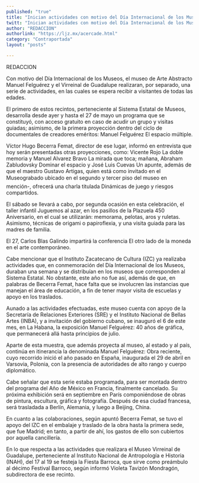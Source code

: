 ```yaml
---
published: "true"
title: "Inician actividades con motivo del Día Internacional de los Museos"
twitt: "Inician actividades con motivo del Día Internacional de los Museos"
author: "REDACCION"
authorlink: "https://ljz.mx/acercade.html"
category: "Contraportada"
layout: "posts"

---
```



  REDACCION



  Con motivo del Día Internacional de los Museos, el museo de Arte Abstracto Manuel Felguérez y el Virreinal de Guadalupe realizaran, por separado, una serie de actividades, en las cuales se espera recibir a visitantes de todas las edades.



  El primero de estos recintos, perteneciente al Sistema Estatal de Museos, desarrolla desde ayer y hasta el 27 de mayo un programa que se constituyó, con acceso gratuito en caso de acudir un grupo y visitas guiadas; asimismo, de la primera proyección dentro del ciclo de documentales de creadores eméritos: Manuel Felguérez El espacio múltiple.



  Víctor Hugo Becerra Femat, director de ese lugar, informó en entrevista que hoy serán presentadas otras proyecciones, como: Vicente Rojo La doble memoria y Manuel Alvarez Bravo La mirada que toca; mañana, Abraham Zabludovsky Dominar el espacio y José Luis Cuevas Un apunte, además de que el maestro Gustavo Artigas, quien está como invitado en el Museograbado ubicado en el segundo y tercer piso del museo en mención-, ofrecerá una charla titulada Dinámicas de juego y riesgos compartidos.



  El sábado se llevará a cabo, por segunda ocasión en esta celebración, el taller infantil Juguemos al azar, en los pasillos de la Plazuela 450 Aniversario, en el cual se utilizarán: memorama, pelotas, aros y ruletas. Asimismo, técnicas de origami o papiroflexia, y una visita guiada para las madres de familia.



  El 27, Carlos Blas Galindo impartirá la conferencia El otro lado de la moneda en el arte contemporáneo.



  Cabe mencionar que el Instituto Zacatecano de Cultura (IZC) ya realizaba actividades que, en conmemoración del Día Internacional de los Museos, duraban una semana y se distribuían en los museos que corresponden al Sistema Estatal. No obstante, este año no fue así, además de que, en palabras de Becerra Femat, hace falta que se involucren las instancias que manejan el área de educación, a fin de tener mayor visita de escuelas y apoyo en los traslados.



  Aunado a las actividades efectuadas, este museo cuenta con apoyo de la Secretaría de Relaciones Exteriores (SRE) y el Instituto Nacional de Bellas Artes (INBA), y a invitación del gobierno cubano, se inauguró el 6 de este mes, en La Habana, la exposición Manuel Felguérez: 40 años de gráfica, que permanecerá allá hasta principios de julio.



  Aparte de esta muestra, que además proyecta al museo, al estado y al país, continúa en itinerancia la denominada Manuel Felguérez: Obra reciente, cuyo recorrido inició el año pasado en España, inaugurada el 29 de abril en Varsovia, Polonia, con la presencia de autoridades de alto rango y cuerpo diplomático.



  Cabe señalar que esta serie estaba programada, para ser montada dentro del programa del Año de México en Francia, finalmente cancelado. Su próxima exhibición será en septiembre en París componiéndose de obras de pintura, escultura, gráfica y fotografía. Después de esa ciudad francesa, será trasladada a Berlín, Alemania, y luego a Beijing, China.



  En cuanto a las colaboraciones, según apuntó Becerra Femat, se tuvo el apoyo del IZC en el embalaje y traslado de la obra hasta la primera sede, que fue Madrid; en tanto, a partir de ahí, los gastos de ello son cubiertos por aquella cancillería.



  En lo que respecta a las actividades que realizara el Museo Virreinal de Guadalupe, perteneciente al Instituto Nacional de Antropología e Historia (INAH), del 17 al 19 se festeja la Fiesta Barroca, que sirve como preámbulo al décimo Festival Barroco, según informó Violeta Tavizón Mondragón, subdirectora de ese recinto.

